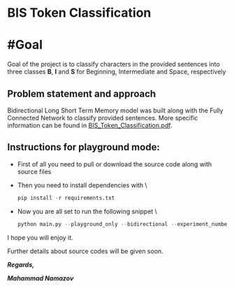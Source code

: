 # BIS Token Classification

# #Goal
Goal of the project is to classify characters in the provided sentences into three classes **B**, **I** and **S** for Beginning, Intermediate and Space, respectively

## Problem statement and approach
Bidirectional Long Short Term Memory model was built along with the Fully Connected Network to classify provided sentences. More specific information can be found in [BIS_Token_Classification.pdf](BIS_Token_Classification.pdf).

## Instructions for playground mode:

* First of all you need to pull or download the source code along with source files
* Then you need to install dependencies with \\ 

  ```python
  pip install -r requirements.txt
  ```
* Now you are all set to run the following snippet \\
  ```python
  python main.py --playground_only --bidirectional --experiment_number 3
  ```
I hope you will enjoy it. 

Further details about source codes will be given soon.

***Regards,***

***Mahammad Namazov***

